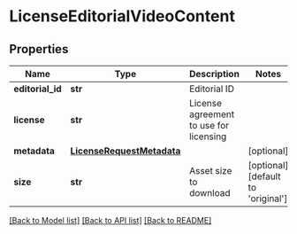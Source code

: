 # LicenseEditorialVideoContent

## Properties
Name | Type | Description | Notes
------------ | ------------- | ------------- | -------------
**editorial_id** | **str** | Editorial ID | 
**license** | **str** | License agreement to use for licensing | 
**metadata** | [**LicenseRequestMetadata**](LicenseRequestMetadata.md) |  | [optional] 
**size** | **str** | Asset size to download | [optional] [default to 'original']

[[Back to Model list]](../README.md#documentation-for-models) [[Back to API list]](../README.md#documentation-for-api-endpoints) [[Back to README]](../README.md)

